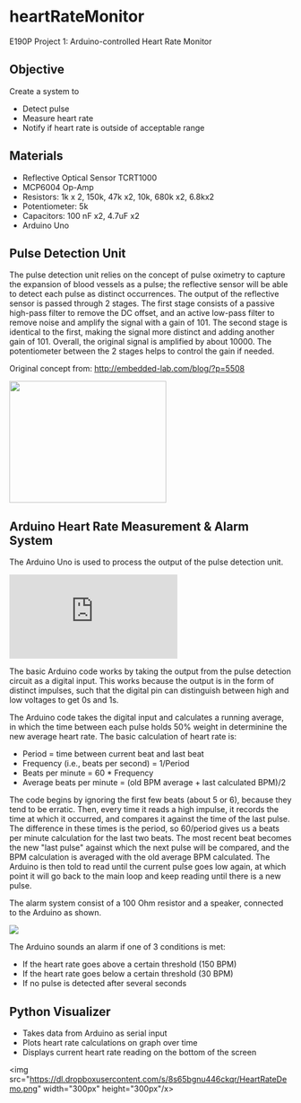 heartRateMonitor
================

E190P Project 1: Arduino-controlled Heart Rate Monitor


Objective
---------
Create a system to
 * Detect pulse
 * Measure heart rate
 * Notify if heart rate is outside of acceptable range


Materials
---------
* Reflective Optical Sensor TCRT1000
* MCP6004 Op-Amp
* Resistors: 1k x 2, 150k, 47k x2, 10k, 680k x2, 6.8kx2
* Potentiometer: 5k
* Capacitors: 100 nF x2, 4.7uF x2
* Arduino Uno

Pulse Detection Unit
--------------------
The pulse detection unit relies on the concept of pulse oximetry to capture the expansion of blood vessels as a pulse; the reflective sensor will be able to detect each pulse as distinct occurrences. The output of the reflective sensor is passed through 2 stages. The first stage consists of a passive high-pass filter to remove the DC offset, and an active low-pass filter to remove noise and amplify the signal with a gain of 101.
The second stage is identical to the first, making the signal more distinct and adding another gain of 101. Overall, the original signal is amplified by about 10000. The potentiometer between the 2 stages helps to control the gain if needed.

Original concept from: http://embedded-lab.com/blog/?p=5508

<img src="http://www.rlocman.ru/i/Image/2012/11/30/EasyPulse_1.png" width="280px" height="217px" />


Arduino Heart Rate Measurement & Alarm System
----------------------
The Arduino Uno is used to process the output of the pulse detection unit.

![Arduino Uno](https://www.labviewhacker.com/lib/exe/fetch.php?media=:templates:hardware:arduino:uno:arduino_uno_small.jpg "Arduino Uno")

The basic Arduino code works by taking the output from the pulse detection circuit as a digital input. This works because the output is in the form of distinct impulses, such that the digital pin can distinguish between high and low voltages to get 0s and 1s.

The Arduino code takes the digital input and calculates a running average, in which the time between each pulse holds 50% weight in determinine the new average heart rate. The basic calculation of heart rate is:

* Period = time between current beat and last beat
* Frequency (i.e., beats per second) = 1/Period
* Beats per minute = 60 * Frequency
* Average beats per minute = (old BPM average + last calculated BPM)/2

The code begins by ignoring the first few beats (about 5 or 6), because they tend to be erratic. Then, every time it reads a high impulse, it records the time at which it occurred, and compares it against the time of the last pulse. The difference in these times is the period, so 60/period gives us a beats per minute calculation for the last two beats. The most recent beat becomes the new "last pulse" against which the next pulse will be compared, and the BPM calculation is averaged with the old average BPM calculated. The Arduino is then told to read until the current pulse goes low again, at which point it will go back to the main loop and keep reading until there is a new pulse.

The alarm system consist of a 100 Ohm resistor and a speaker, connected to the Arduino as shown. 

<img src="http://arduino.cc/en/uploads/Tutorial/speaker_bb.png"/>

The Arduino sounds an alarm if one of 3 conditions is met:
   * If the heart rate goes above a certain threshold (150 BPM)
   * If the heart rate goes below a certain threshold (30 BPM)
   * If no pulse is detected after several seconds


Python Visualizer
------------------
 * Takes data from Arduino as serial input
 * Plots heart rate calculations on graph over time
 * Displays current heart rate reading on the bottom of the screen

<img src="https://dl.dropboxusercontent.com/s/8s65bgnu446ckqr/HeartRateDemo.png" width="300px" height="300px"/x>
